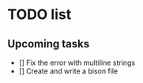 # TODO list

## Upcoming tasks

- [] Fix the error with multiline strings
- [] Create and write a bison file